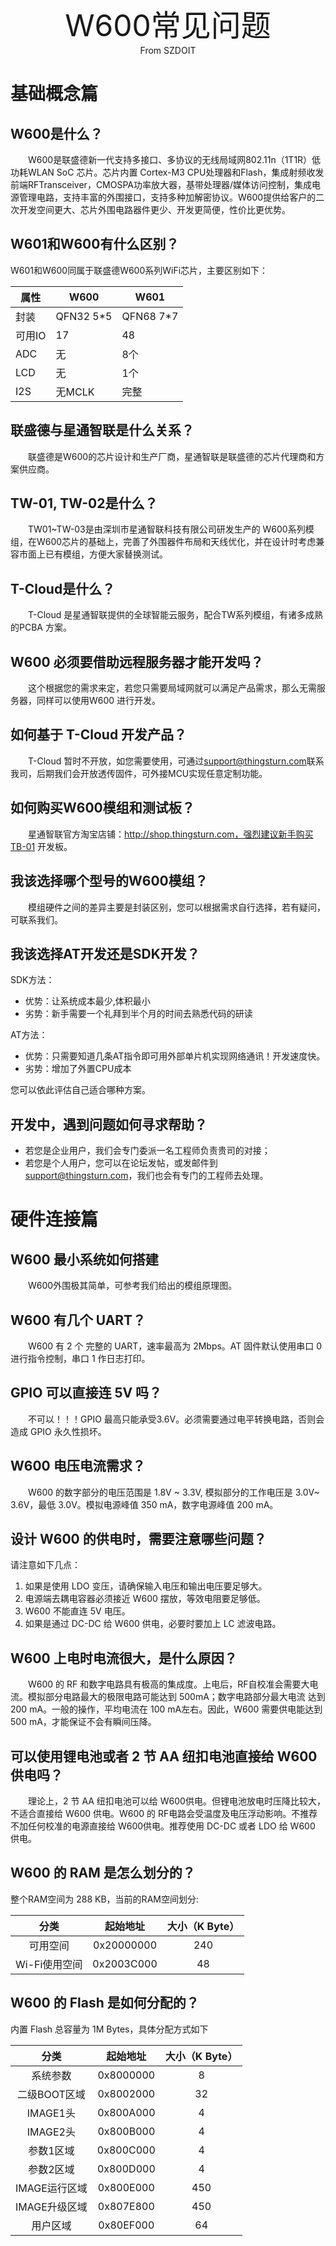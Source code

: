 <center><font size=10> W600常见问题</center></font>
<center> From SZDOIT</center>

# 基础概念篇

## W600是什么？

　　W600是联盛德新一代支持多接口、多协议的无线局域网802.11n（1T1R）低功耗WLAN SoC 芯片。芯片内置 Cortex-M3 CPU处理器和Flash，集成射频收发前端RFTransceiver，CMOSPA功率放大器，基带处理器/媒体访问控制，集成电源管理电路，支持丰富的外围接口，支持多种加解密协议。W600提供给客户的二次开发空间更大、芯片外围电路器件更少、开发更简便，性价比更优势。

## W601和W600有什么区别？

W601和W600同属于联盛德W600系列WiFi芯片，主要区别如下：

| 属性   | W600      | W601      |
| ------ | --------- | --------- |
| 封装   | QFN32 5*5 | QFN68 7*7 |
| 可用IO | 17        | 48        |
| ADC    | 无        | 8个       |
| LCD    | 无        | 1个       |
| I2S    | 无MCLK    | 完整      |

## 联盛德与星通智联是什么关系？

　　联盛德是W600的芯片设计和生产厂商，星通智联是联盛德的芯片代理商和方案供应商。

## TW-01, TW-02是什么？

　　TW01\~TW-03是由深圳市星通智联科技有限公司研发生产的 W600系列模组，在W600芯片的基础上，完善了外围器件布局和天线优化，并在设计时考虑兼容市面上已有模组，方便大家替换测试。

## T-Cloud是什么？

　　T-Cloud 是星通智联提供的全球智能云服务，配合TW系列模组，有诸多成熟的PCBA 方案。

## W600 必须要借助远程服务器才能开发吗？

　　这个根据您的需求来定，若您只需要局域网就可以满足产品需求，那么无需服务器，同样可以使用W600 进行开发。

## 如何基于 T-Cloud 开发产品？

　　T-Cloud 暂时不开放，如您需要使用，可通过[support@thingsturn.com](mailto:support@thingsturn.com)联系我司，后期我们会开放透传固件，可外接MCU实现任意定制功能。

## 如何购买W600模组和测试板？

　　星通智联官方淘宝店铺：http://shop.thingsturn.com，强烈建议新手购买TB-01 开发板。

## 我该选择哪个型号的W600模组？

　　模组硬件之间的差异主要是封装区别，您可以根据需求自行选择，若有疑问，可联系我们。

## 我该选择AT开发还是SDK开发？

SDK方法：

*   优势：让系统成本最少,体积最小
*   劣势：新手需要一个礼拜到半个月的时间去熟悉代码的研读

AT方法：

*   优势：只需要知道几条AT指令即可用外部单片机实现网络通讯！开发速度快。
*   劣势：增加了外置CPU成本

您可以依此评估自己适合哪种方案。

## 开发中，遇到问题如何寻求帮助？

-   若您是企业用户，我们会专门委派一名工程师负责贵司的对接；
-   若您是个人用户，您可以在论坛发帖，或发邮件到
    <support@thingsturn.com>，我们也会有专门的工程师去处理。

# 硬件连接篇

## W600 最小系统如何搭建

　　W600外围极其简单，可参考我们给出的模组原理图。

## W600 有几个 UART？

　　W600 有 2 个 完整的 UART，速率最高为 2Mbps。AT 固件默认使用串口 0进行指令控制，串口 1 作日志打印。

## GPIO 可以直接连 5V 吗？

　　不可以！！！GPIO 最高只能承受3.6V。必须需要通过电平转换电路，否则会造成 GPIO 永久性损坏。

## W600 电压电流需求？

　　W600 的数字部分的电压范围是 1.8V \~ 3.3V, 模拟部分的工作电压是 3.0V\~ 3.6V，最低 3.0V。模拟电源峰值 350 mA，数字电源峰值 200 mA。

## 设计 W600 的供电时，需要注意哪些问题？

请注意如下几点：

1.  如果是使用 LDO 变压，请确保输入电压和输出电压要足够大。
2.  电源端去耦电容器必须接近 W600 摆放，等效电阻要足够低。
3.  W600 不能直连 5V 电压。
4.  如果是通过 DC-DC 给 W600 供电，必要时要加上 LC 滤波电路。

## W600 上电时电流很大，是什么原因？

　　W600 的 RF 和数字电路具有极高的集成度。上电后，RF自校准会需要大电流。模拟部分电路最大的极限电路可能达到 500mA；数字电路部分最大电流 达到 200 mA。一般的操作，平均电流在 100 mA左右。因此，W600 需要供电能达到 500 mA，才能保证不会有瞬间压降。

## 可以使用锂电池或者 2 节 AA 纽扣电池直接给 W600 供电吗？

　　理论上，2 节 AA 纽扣电池可以给 W600供电。但锂电池放电时压降比较大，不适合直接给 W600 供电。W600 的 RF电路会受温度及电压浮动影响。不推荐不加任何校准的电源直接给 W600供电。推荐使用 DC-DC 或者 LDO 给 W600 供电。

## W600 的 RAM 是怎么划分的？

整个RAM空间为 288 KB，当前的RAM空间划分:

|     分类      |  起始地址  | 大小（K Byte） |
| :-----------: | :--------: | :------------: |
|   可用空间    | 0x20000000 |      240       |
| Wi-Fi使用空间 | 0x2003C000 |       48       |

## W600 的 Flash 是如何分配的？

内置 Flash 总容量为 1M Bytes，具体分配方式如下

|     分类      | 起始地址  | 大小（K Byte） |
| :-----------: | :-------: | :------------: |
|   系统参数    | 0x8000000 |       8        |
| 二级BOOT区域  | 0x8002000 |       32       |
|   IMAGE1头    | 0x800A000 |       4        |
|   IMAGE2头    | 0x800B000 |       4        |
|   参数1区域   | 0x800C000 |       4        |
|   参数2区域   | 0x800D000 |       4        |
| IMAGE运行区域 | 0x800E000 |      450       |
| IMAGE升级区域 | 0x807E800 |      450       |
|   用户区域    | 0x80EF000 |       64       |



